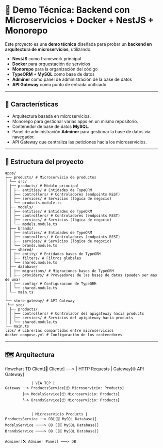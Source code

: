 # 🧩 Demo Técnica: Backend con Microservicios + Docker + NestJS + Monorepo

Este proyecto es una **demo técnica** diseñada para probar un **backend en arquitectura de microservicios**, utilizando:

- **NestJS** como framework principal
- **Docker** para orquestación de servicios
- **Monorepo** para la organización del código
- **TypeORM + MySQL** como base de datos
- **Adminer** como panel de administración de la base de datos
- **API Gateway** como punto de entrada unificado

---

## 🚀 Características

- Arquitectura basada en microservicios.
- Monorepo para gestionar varias apps en un mismo repositorio.
- Contenedor de base de datos **MySQL**.
- Panel de administración **Adminer** para gestionar la base de datos vía navegador.
- API Gateway que centraliza las peticiones hacia los microservicios.

---

## 📂 Estructura del proyecto

```mermaid
apps/
├── products/ # Microservicio de productos
│ └── src/
│ ├── products/ # Módulo principal
│ │ ├── entities/ # Entidades de TypeORM
│ │ ├── controllers/ # Controladores (endpoints REST)
│ │ ├── services/ # Servicios (lógica de negocio)
│ │ └── products.module.ts
│ ├── models/
│ │ ├── entities/ # Entidades de TypeORM
│ │ ├── controllers/ # Controladores (endpoints REST)
│ │ ├── services/ # Servicios (lógica de negocio)
│ │ └── models.module.ts
│ ├── brands/
│ │ ├── entities/ # Entidades de TypeORM
│ │ ├── controllers/ # Controladores (endpoints REST)
│ │ ├── services/ # Servicios (lógica de negocio)
│ │ └── brands.module.ts
│ ├── shared/
│ │ ├── entity/ # Entidades bases de TypeORM
│ │ ├── filters/ # Filtros globales
│ │ └── shared.module.ts
│ ├── database/
│ │ ├── migrations/ # Migraciones bases de TypeORM
│ │ ├── providers/ # Proveedores de las bases de datos (pueden ser mas de una)
│ │ ├── config/ # Configuracion de TypeORM
│ │ └── shared.module.ts
│ └── main.ts
│
└── store-gateway/ # API Gateway
│└── src/
│ ├── products/
│ │ ├── controllers/ # Controlador del apigateway hacia products
│ │ ├── services/ # Servicios del apigateway hacia products
│ │ └── shared.module.ts
└── main.ts
libs/ # Librerías compartidas entre microservicios
docker-compose.yml # Configuración de los contenedores
```

---

## 🗺️ Arquitectura

flowchart TD
Client[👤 Cliente] ──> | HTTP Requests | Gateway[🌐 API Gateway]

                | VIA TCP |
    Gateway ──> ProductsService[📦 Microservicio: Products]
            ├─> ModelsService[📦 Microservicio: Products]
            └─> BrandsService[📦 Microservicio: Products]


                | Microservicio Products |
    ProductsService ──> DB[(🗄️ MySQL Database)]
    ModelsService ────> DB [(🗄️ MySQL Database)]
    BrandsService ────> DB [(🗄️ MySQL Database)]

    Adminer[🛠️ Adminer Panel] ───> DB
